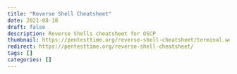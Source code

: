 ```yaml
---
title: "Reverse Shell Cheatsheet"
date: 2021-08-18
draft: false
description: Reverse Shells cheatsheet for OSCP
thumbnail: https://pentesttime.org/reverse-shell-cheatsheet/terminal.webp
redirect: https://pentesttime.org/reverse-shell-cheatsheet/
tags: []
categories: []
---
```


